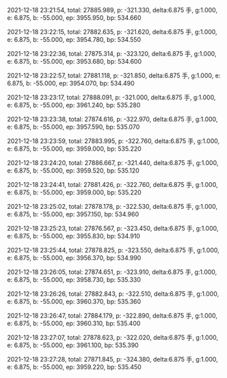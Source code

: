 2021-12-18 23:21:54, total: 27885.989, p: -321.330, delta:6.875 手, g:1.000, e: 6.875, b: -55.000, ep: 3955.950, bp: 534.660

2021-12-18 23:22:15, total: 27882.635, p: -321.620, delta:6.875 手, g:1.000, e: 6.875, b: -55.000, ep: 3954.780, bp: 534.550

2021-12-18 23:22:36, total: 27875.314, p: -323.120, delta:6.875 手, g:1.000, e: 6.875, b: -55.000, ep: 3953.680, bp: 534.600

2021-12-18 23:22:57, total: 27881.118, p: -321.850, delta:6.875 手, g:1.000, e: 6.875, b: -55.000, ep: 3954.070, bp: 534.490

2021-12-18 23:23:17, total: 27888.091, p: -321.000, delta:6.875 手, g:1.000, e: 6.875, b: -55.000, ep: 3961.240, bp: 535.280

2021-12-18 23:23:38, total: 27874.616, p: -322.970, delta:6.875 手, g:1.000, e: 6.875, b: -55.000, ep: 3957.590, bp: 535.070

2021-12-18 23:23:59, total: 27883.995, p: -322.760, delta:6.875 手, g:1.000, e: 6.875, b: -55.000, ep: 3959.000, bp: 535.220

2021-12-18 23:24:20, total: 27886.667, p: -321.440, delta:6.875 手, g:1.000, e: 6.875, b: -55.000, ep: 3959.520, bp: 535.120

2021-12-18 23:24:41, total: 27881.426, p: -322.760, delta:6.875 手, g:1.000, e: 6.875, b: -55.000, ep: 3959.000, bp: 535.220

2021-12-18 23:25:02, total: 27878.178, p: -322.530, delta:6.875 手, g:1.000, e: 6.875, b: -55.000, ep: 3957.150, bp: 534.960

2021-12-18 23:25:23, total: 27876.567, p: -323.450, delta:6.875 手, g:1.000, e: 6.875, b: -55.000, ep: 3955.830, bp: 534.910

2021-12-18 23:25:44, total: 27878.825, p: -323.550, delta:6.875 手, g:1.000, e: 6.875, b: -55.000, ep: 3956.370, bp: 534.990

2021-12-18 23:26:05, total: 27874.651, p: -323.910, delta:6.875 手, g:1.000, e: 6.875, b: -55.000, ep: 3958.730, bp: 535.330

2021-12-18 23:26:26, total: 27882.843, p: -322.510, delta:6.875 手, g:1.000, e: 6.875, b: -55.000, ep: 3960.370, bp: 535.360

2021-12-18 23:26:47, total: 27884.179, p: -322.890, delta:6.875 手, g:1.000, e: 6.875, b: -55.000, ep: 3960.310, bp: 535.400

2021-12-18 23:27:07, total: 27878.623, p: -322.020, delta:6.875 手, g:1.000, e: 6.875, b: -55.000, ep: 3961.100, bp: 535.390

2021-12-18 23:27:28, total: 27871.845, p: -324.380, delta:6.875 手, g:1.000, e: 6.875, b: -55.000, ep: 3959.220, bp: 535.450